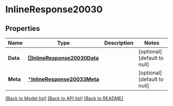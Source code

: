 # InlineResponse20030

## Properties
Name | Type | Description | Notes
------------ | ------------- | ------------- | -------------
**Data** | [**[]InlineResponse20030Data**](inline_response_200_30_data.md) |  | [optional] [default to null]
**Meta** | [***InlineResponse20033Meta**](inline_response_200_33_meta.md) |  | [optional] [default to null]

[[Back to Model list]](../README.md#documentation-for-models) [[Back to API list]](../README.md#documentation-for-api-endpoints) [[Back to README]](../README.md)

